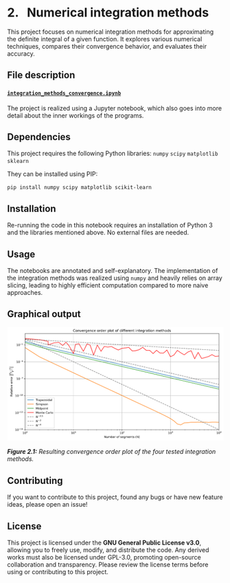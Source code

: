 # 2. &nbsp; Numerical integration methods
This project focuses on numerical integration methods for approximating the definite integral of a given function. It explores various numerical techniques, compares their convergence behavior, and evaluates their accuracy.

## File description
#### <a href="integration_methods_convergence.ipynb">`integration_methods_convergence.ipynb`</a>
The project is realized using a Jupyter notebook, which also goes into more detail about the inner workings of the programs.

## Dependencies
This project requires the following Python libraries:
`numpy`
`scipy`
`matplotlib`
`sklearn`

They can be installed using PIP:
```
pip install numpy scipy matplotlib scikit-learn
```

## Installation
Re-running the code in this notebook requires an installation of Python 3 and the libraries mentioned above. No external files are needed.

## Usage
The notebooks are annotated and self-explanatory. The implementation of the integration methods was realized using `numpy` and heavily relies on array slicing, leading to highly efficient computation compared to more naive approaches.

## Graphical output
<img src="output/convergence_order.png" alt="Convergence order plot of different integration methods">

***Figure 2.1:** Resulting convergence order plot of the four tested integration methods.*

## Contributing
If you want to contribute to this project, found any bugs or have new feature ideas, please open an issue!

## License
This project is licensed under the **GNU General Public License v3.0**, allowing you to freely use, modify, and distribute the code. Any derived works must also be licensed under GPL-3.0, promoting open-source collaboration and transparency. Please review the license terms before using or contributing to this project.
